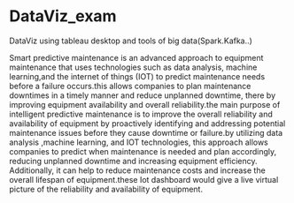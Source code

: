 # DataViz_exam
DataViz using tableau desktop and tools of big data(Spark.Kafka..)

Smart predictive maintenance is an advanced approach to equipment
maintenance that uses technologies such as data analysis, machine
learning,and the internet of things (IOT) to predict maintenance needs before a
failure occurs.this allows companies to plan maintenance downtimes in a
timely manner and reduce unplanned downtime, there by improving
equipment availability and overall reliability.the main purpose of intelligent
predictive maintenance is to improve the overall reliability and availability of
equipment by proactively identifying and addressing potential maintenance
issues before they cause downtime or failure.by utilizing data analysis ,machine
learning, and IOT technologies, this approach allows companies to predict
when maintenance is needed and plan accordingly, reducing unplanned
downtime and increasing equipment efficiency. Additionally, it can help to
reduce maintenance costs and increase the overall lifespan of equipment.these
Iot dashboard would give a live virtual picture of the reliability and availability
of equipment.
